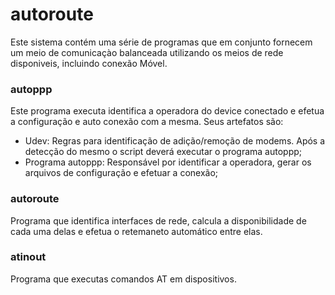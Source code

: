 # autoroute #

Este sistema contém uma série de programas que em conjunto fornecem um meio de comunicaçào balanceada utilizando os meios de rede disponiveis, incluindo conexão Móvel.

### autoppp ###

Este programa executa identifica a operadora do device conectado e efetua a configuração e auto conexão com a mesma. Seus artefatos são:

* Udev: Regras para identificação de adição/remoção de modems. Após a detecção do mesmo o script deverá executar o programa autoppp;
* Programa autoppp: Responsável por identificar a operadora, gerar os arquivos de configuração e efetuar a conexão;

### autoroute ###

Programa que identifica interfaces de rede, calcula a disponibilidade de cada uma delas e efetua o retemaneto automático entre elas.

### atinout ###

Programa que executas comandos AT em dispositivos.
